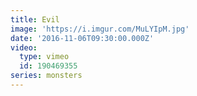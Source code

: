 ```yaml
---
title: Evil
image: 'https://i.imgur.com/MuLYIpM.jpg'
date: '2016-11-06T09:30:00.000Z'
video:
  type: vimeo
  id: 190469355
series: monsters
---
```


